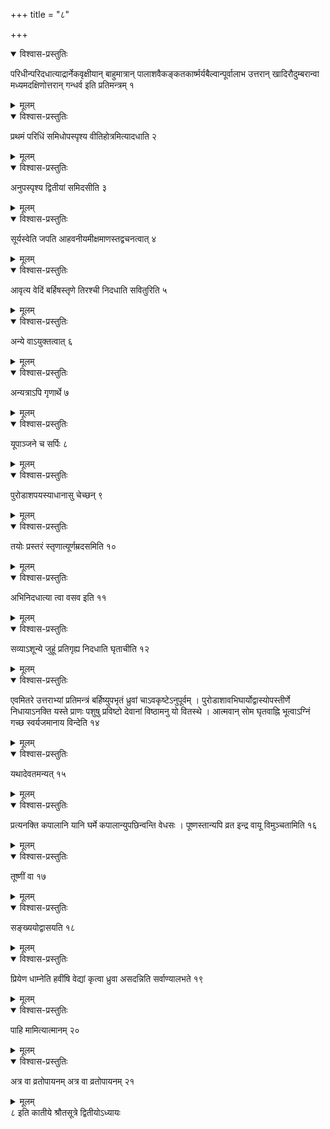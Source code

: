 +++
title = "८"

+++


<details open><summary>विश्वास-प्रस्तुतिः</summary>

परिधीन्परिदधात्याद्रार्नेकवृक्षीयान् बाहुमात्रान् पालाशवैकङ्कतकार्ष्मर्यबैल्वान्पूर्वालाभ उत्तरान् खादिरौदुम्बरान्वा मध्यमदक्षिणोत्तरान् गन्धर्व इति प्रतिमन्त्रम् १
</details>

<details><summary>मूलम्</summary>

परिधीन्परिदधात्याद्रार्नेकवृक्षीयान् बाहुमात्रान् पालाशवैकङ्कतकार्ष्मर्यबैल्वान्पूर्वालाभ उत्तरान् खादिरौदुम्बरान्वा मध्यमदक्षिणोत्तरान् गन्धर्व इति प्रतिमन्त्रम् १
</details>


<details open><summary>विश्वास-प्रस्तुतिः</summary>

प्रथमं परिधिं समिधोपस्पृश्य वीतिहोत्रमित्यादधाति २
</details>

<details><summary>मूलम्</summary>

प्रथमं परिधिं समिधोपस्पृश्य वीतिहोत्रमित्यादधाति २
</details>


<details open><summary>विश्वास-प्रस्तुतिः</summary>

अनुपस्पृश्य द्वितीयां समिदसीति ३
</details>

<details><summary>मूलम्</summary>

अनुपस्पृश्य द्वितीयां समिदसीति ३
</details>


<details open><summary>विश्वास-प्रस्तुतिः</summary>

सूर्यस्वेति जपति आहवनीयमीक्षमाणस्तद्वचनत्वात् ४
</details>

<details><summary>मूलम्</summary>

सूर्यस्वेति जपति आहवनीयमीक्षमाणस्तद्वचनत्वात् ४
</details>


<details open><summary>विश्वास-प्रस्तुतिः</summary>

आवृत्य वेदिं बर्हिषस्तृणे तिरश्ची निदधाति सवितुरिति ५
</details>

<details><summary>मूलम्</summary>

आवृत्य वेदिं बर्हिषस्तृणे तिरश्ची निदधाति सवितुरिति ५
</details>


<details open><summary>विश्वास-प्रस्तुतिः</summary>

अन्ये वाऽयुक्तत्वात् ६
</details>

<details><summary>मूलम्</summary>

अन्ये वाऽयुक्तत्वात् ६
</details>


<details open><summary>विश्वास-प्रस्तुतिः</summary>

अन्यत्राऽपि गृणार्थे ७
</details>

<details><summary>मूलम्</summary>

अन्यत्राऽपि गृणार्थे ७
</details>


<details open><summary>विश्वास-प्रस्तुतिः</summary>

यूपाञ्जने च सर्पिः ८
</details>

<details><summary>मूलम्</summary>

यूपाञ्जने च सर्पिः ८
</details>


<details open><summary>विश्वास-प्रस्तुतिः</summary>

पुरोडाशपयस्याधानासु चेच्छन् ९
</details>

<details><summary>मूलम्</summary>

पुरोडाशपयस्याधानासु चेच्छन् ९
</details>


<details open><summary>विश्वास-प्रस्तुतिः</summary>

तयोः प्रस्तरं स्तृणात्यूर्णम्रदसमिति १०
</details>

<details><summary>मूलम्</summary>

तयोः प्रस्तरं स्तृणात्यूर्णम्रदसमिति १०
</details>


<details open><summary>विश्वास-प्रस्तुतिः</summary>

अभिनिदधात्या त्वा वसव इति ११
</details>

<details><summary>मूलम्</summary>

अभिनिदधात्या त्वा वसव इति ११
</details>


<details open><summary>विश्वास-प्रस्तुतिः</summary>

सव्याऽशून्ये जुहूं प्रतिगृह्य निदधाति घृताचीति १२
</details>

<details><summary>मूलम्</summary>

सव्याऽशून्ये जुहूं प्रतिगृह्य निदधाति घृताचीति १२
</details>


<details open><summary>विश्वास-प्रस्तुतिः</summary>

एवमितरे उत्तराभ्यां प्रतिमन्त्रं बर्हिष्युपभृतं ध्रुवां चाऽवकृष्टेऽनुपूर्वम् । पुरोडाशावभिघार्योद्वास्योपस्तीर्णे निधायाऽनक्ति यस्ते प्राणः पशुषु प्रविष्टो देवानां विष्ठामनु यो वितस्थे । आत्मवान् सोम घृतवाह्नि भूत्वाऽग्निं गच्छ स्वर्यजमानाय विन्देति १४
</details>

<details><summary>मूलम्</summary>

एवमितरे उत्तराभ्यां प्रतिमन्त्रं बर्हिष्युपभृतं ध्रुवां चाऽवकृष्टेऽनुपूर्वम् । पुरोडाशावभिघार्योद्वास्योपस्तीर्णे निधायाऽनक्ति यस्ते प्राणः पशुषु प्रविष्टो देवानां विष्ठामनु यो वितस्थे । आत्मवान् सोम घृतवाह्नि भूत्वाऽग्निं गच्छ स्वर्यजमानाय विन्देति १४
</details>


<details open><summary>विश्वास-प्रस्तुतिः</summary>

यथादेवतमन्यत् १५
</details>

<details><summary>मूलम्</summary>

यथादेवतमन्यत् १५
</details>


<details open><summary>विश्वास-प्रस्तुतिः</summary>

प्रत्यनक्ति कपालानि यानि घर्मे कपालान्युपछिन्वन्ति वेधसः । पूष्णस्तान्यपि व्रत इन्द्र वायू विमुञ्चतामिति १६
</details>

<details><summary>मूलम्</summary>

प्रत्यनक्ति कपालानि यानि घर्मे कपालान्युपछिन्वन्ति वेधसः । पूष्णस्तान्यपि व्रत इन्द्र वायू विमुञ्चतामिति १६
</details>


<details open><summary>विश्वास-प्रस्तुतिः</summary>

तूष्णीं वा १७
</details>

<details><summary>मूलम्</summary>

तूष्णीं वा १७
</details>


<details open><summary>विश्वास-प्रस्तुतिः</summary>

सङ्ख्ययोद्वासयति १८
</details>

<details><summary>मूलम्</summary>

सङ्ख्ययोद्वासयति १८
</details>


<details open><summary>विश्वास-प्रस्तुतिः</summary>

प्रियेण धाम्नेति हवींषि वेद्यां कृत्वा ध्रुवा असदन्निति सर्वाण्यालभते १९
</details>

<details><summary>मूलम्</summary>

प्रियेण धाम्नेति हवींषि वेद्यां कृत्वा ध्रुवा असदन्निति सर्वाण्यालभते १९
</details>


<details open><summary>विश्वास-प्रस्तुतिः</summary>

पाहि मामित्यात्मानम् २०
</details>

<details><summary>मूलम्</summary>

पाहि मामित्यात्मानम् २०
</details>


<details open><summary>विश्वास-प्रस्तुतिः</summary>

अत्र वा व्रतोपायनम् अत्र वा व्रतोपायनम् २१
</details>

<details><summary>मूलम्</summary>

अत्र वा व्रतोपायनम् अत्र वा व्रतोपायनम् २१
</details>
८ इति कातीये श्रौतसूत्रे द्वितीयोऽध्यायः